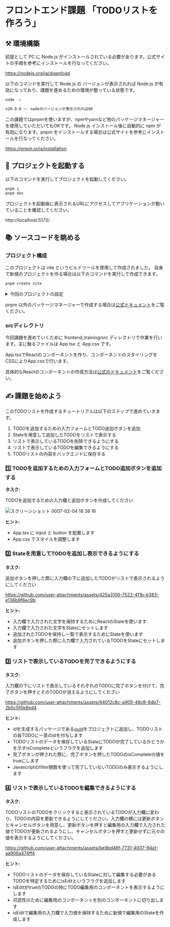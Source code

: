 # フロントエンド課題 「TODOリストを作ろう」

## ⚒️ 環境構築
前提として PC に Node.js がインストールされている必要があります。公式サイトの手順を参考にインストールを行なってください。

https://nodejs.org/ja/download

以下のコマンドを実行して Node.js の バージョンが表示されれば Node.js が有効になっており、課題を進めるための環境が整っている状態です。

```bash
node -v

v20.9.0 <- nodeのバージョンが表示されればOK
```

この課題ではpnpmを使いますが、npmやyarnなど他のパッケージマネージャーを使用していただいてもOKです。
Node.js インストール後に自動的に npm が有効になります。pnpm をインストールする場合は公式サイトを参考にインストールを行なってください。

https://pnpm.io/ja/installation

## 🚀 プロジェクトを起動する
以下のコマンドを実行してプロジェクトを起動してください。

```bash
pnpm i
pnpm dev
```

プロジェクトを起動後に表示されるURLにアクセスしてアプリケーションが動いていることを確認してください。

http://localhost:5173/


## 📚 ソースコードを眺める
### プロジェクト構成
このプロジェクトは vite というビルドツールを使用して作成されました。
自身で新規のプロジェクトを作る場合は以下のコマンドを実行して作成できます。

```bash
pnpm create vite
```

<details>

<summary>今回のプロジェクトの設定</summary>

```bash
? Project name: <- 任意のプロジェクト名を入力

? Select a framework: › - Use arrow-keys. Return to submit.

    Vanilla
    Vue
❯   React  <- 矢印キーで移動してReactを選択してEnter
    Preact
    Lit
    Svelte
    Solid
    Qwik
    Angular
    Others

? Select a variant: › - Use arrow-keys. Return to submit.
    TypeScript
❯   TypeScript + SWC  <- 矢印キーで移動して TypeScript + SWC を選択してEnter
    JavaScript
    JavaScript + SWC
    React Router v7 ↗
```

</details>

pnpm 以外のパッケージマネージャーで作成する場合は[公式ドキュメント](https://ja.vite.dev/guide/#%E6%9C%80%E5%88%9D%E3%81%AE-vite-%E3%83%95%E3%82%9A%E3%83%AD%E3%82%B7%E3%82%99%E3%82%A7%E3%82%AF%E3%83%88%E3%82%92%E7%94%9F%E6%88%90%E3%81%99%E3%82%8B)をご覧ください。

### srcディレクトリ
今回課題を進めていくために frontend_training/src ディレクトリで作業を行います。主に触るファイルは App.tsx と App.css です。

App.tsxでReactのコンポーネントを作り、コンポーネントのスタイリングをCSSによりApp.cssで行います。

具体的なReactのコンポーネントの作成方法は[公式のドキュメント](https://ja.react.dev/learn#components)をご覧ください。

## ✍️ 課題を始めよう 

このTODOリストを作成するチュートリアルは以下のステップで進めていきます。

1. TODOを追加するための入力フォームとTODO追加ボタンを追加
2. Stateを用意して追加したTODOをリストで表示する
3. リストで表示しているTODOを削除できるようにする
4. リストで表示しているTODOを編集できるようにする
5. TODOリストの内容をバックエンドに保存する

### 1️⃣ TODOを追加するための入力フォームとTODO追加ボタンを追加する

**タスク:**

TODOを追加するための入力欄と追加ボタンを作成してください

![スクリーンショット 0007-02-04 18 38 16](https://github.com/user-attachments/assets/dac516ff-2a9b-4b33-b1b5-573f28b76810)

**ヒント:**

- App.tsx に input と button を配置します
- App.css でスタイルを調整します

### 2️⃣ Stateを用意してTODOを追加し表示できるようにする

**タスク:**

追加ボタンを押した際に入力欄の下に追加したTODOがリストで表示されるようにしてください

https://github.com/user-attachments/assets/425a3106-7522-411b-b383-e136b9f6ec9b

**ヒント:**

- 入力欄で入力された文字を保持するためにReactのStateを使います
- 入力欄で入力された文字をStateにセットします
- 追加されたTODOを保持し一覧で表示するためにStateを使います
- 追加ボタンを押した際に入力欄で入力されているTODOをStateにセットします

### 3️⃣ リストで表示しているTODOを完了できるようにする

**タスク:**

入力欄の下にリストで表示しているそれぞれのTODOに完了ボタンを付けて、完了ボタンを押すとそのTODOが消えるようにしてください

https://github.com/user-attachments/assets/64012c8c-a905-48c8-8db7-2b5c5f0e8ed4

**ヒント:**

- idを生成するパッケージである[uuid](https://github.com/uuidjs/uuid)をプロジェクトに追加し、TODOリストの各TODOに一意のidを付与します
- TODOリストのデータを保存しているStateにTODOが完了しているかどうかを示すisCompleteというフラグを追加します
- 完了ボタンが押された際に、完了ボタンを押したTODOのisCompleteの値をtrueにします
- Javascriptのfilter関数を使って完了していないTODOのみ表示するようにします

### 4️⃣ リストで表示しているTODOを編集できるようにする

**タスク:**

TODOリストのTODOをクリックすると表示されているTODOが入力欄に変わり、TODOの内容を更新できるようにしてください。入力欄の横には更新ボタンとキャンセルボタンを用意し、更新ボタンを押すと編集用の入力欄で入力された値でTODOが更新されるようにし、キャンセルボタンを押すと更新せずに元々の値を表示するようにしてください。

https://github.com/user-attachments/assets/be9bd46f-7731-4007-94a1-aa906a474ff4

**ヒント:**

- TODOリストのデータを保存しているStateに対して編集する必要があるTODOを特定するためにisEditというフラグを追加します
- isEditがtrueのTODOの時にTODO編集用のコンポーネントを表示するようにします
- 可読性のために編集用のコンポーネントを別のコンポーネントに切り出します
- isEditで編集用の入力欄で入力値を保持するために新規で編集用のStateを作成します
